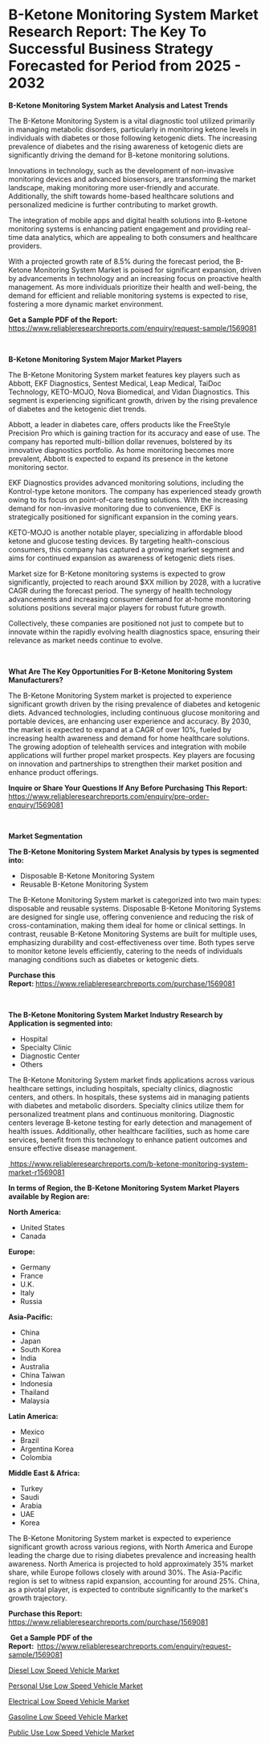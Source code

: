 <p><h1>B-Ketone Monitoring System Market Research Report: The Key To Successful Business Strategy Forecasted for Period from 2025 - 2032</h1></p><p><strong>B-Ketone Monitoring System Market Analysis and Latest Trends</strong></p>
<p><p>The B-Ketone Monitoring System is a vital diagnostic tool utilized primarily in managing metabolic disorders, particularly in monitoring ketone levels in individuals with diabetes or those following ketogenic diets. The increasing prevalence of diabetes and the rising awareness of ketogenic diets are significantly driving the demand for B-ketone monitoring solutions. </p><p>Innovations in technology, such as the development of non-invasive monitoring devices and advanced biosensors, are transforming the market landscape, making monitoring more user-friendly and accurate. Additionally, the shift towards home-based healthcare solutions and personalized medicine is further contributing to market growth.</p><p>The integration of mobile apps and digital health solutions into B-ketone monitoring systems is enhancing patient engagement and providing real-time data analytics, which are appealing to both consumers and healthcare providers. </p><p>With a projected growth rate of 8.5% during the forecast period, the B-Ketone Monitoring System Market is poised for significant expansion, driven by advancements in technology and an increasing focus on proactive health management. As more individuals prioritize their health and well-being, the demand for efficient and reliable monitoring systems is expected to rise, fostering a more dynamic market environment.</p></p>
<p><strong>Get a Sample PDF of the Report:&nbsp;</strong> <a href="https://www.reliableresearchreports.com/enquiry/request-sample/1569081?utm_campaign=34&utm_medium=2&utm_source=Github&utm_content=ia&utm_term=25032025&utm_id=b-ketone-monitoring-system">https://www.reliableresearchreports.com/enquiry/request-sample/1569081</a></p>
<p>&nbsp;</p>
<p><strong>B-Ketone Monitoring System Major Market Players</strong></p>
<p><p>The B-Ketone Monitoring System market features key players such as Abbott, EKF Diagnostics, Sentest Medical, Leap Medical, TaiDoc Technology, KETO-MOJO, Nova Biomedical, and Vidan Diagnostics. This segment is experiencing significant growth, driven by the rising prevalence of diabetes and the ketogenic diet trends.</p><p>Abbott, a leader in diabetes care, offers products like the FreeStyle Precision Pro which is gaining traction for its accuracy and ease of use. The company has reported multi-billion dollar revenues, bolstered by its innovative diagnostics portfolio. As home monitoring becomes more prevalent, Abbott is expected to expand its presence in the ketone monitoring sector.</p><p>EKF Diagnostics provides advanced monitoring solutions, including the Kontrol-type ketone monitors. The company has experienced steady growth owing to its focus on point-of-care testing solutions. With the increasing demand for non-invasive monitoring due to convenience, EKF is strategically positioned for significant expansion in the coming years.</p><p>KETO-MOJO is another notable player, specializing in affordable blood ketone and glucose testing devices. By targeting health-conscious consumers, this company has captured a growing market segment and aims for continued expansion as awareness of ketogenic diets rises.</p><p>Market size for B-Ketone monitoring systems is expected to grow significantly, projected to reach around $XX million by 2028, with a lucrative CAGR during the forecast period. The synergy of health technology advancements and increasing consumer demand for at-home monitoring solutions positions several major players for robust future growth. </p><p>Collectively, these companies are positioned not just to compete but to innovate within the rapidly evolving health diagnostics space, ensuring their relevance as market needs continue to evolve.</p></p>
<p>&nbsp;</p>
<p><strong>What Are The Key Opportunities For B-Ketone Monitoring System Manufacturers?</strong></p>
<p><p>The B-Ketone Monitoring System market is projected to experience significant growth driven by the rising prevalence of diabetes and ketogenic diets. Advanced technologies, including continuous glucose monitoring and portable devices, are enhancing user experience and accuracy. By 2030, the market is expected to expand at a CAGR of over 10%, fueled by increasing health awareness and demand for home healthcare solutions. The growing adoption of telehealth services and integration with mobile applications will further propel market prospects. Key players are focusing on innovation and partnerships to strengthen their market position and enhance product offerings.</p></p>
<p><strong>Inquire or Share Your Questions If Any Before Purchasing This Report:</strong> <a href="https://www.reliableresearchreports.com/enquiry/pre-order-enquiry/1569081?utm_campaign=34&utm_medium=2&utm_source=Github&utm_content=ia&utm_term=25032025&utm_id=b-ketone-monitoring-system">https://www.reliableresearchreports.com/enquiry/pre-order-enquiry/1569081</a></p>
<p>&nbsp;</p>
<p><strong>Market Segmentation</strong></p>
<p><strong>The B-Ketone Monitoring System Market Analysis by types is segmented into:</strong></p>
<p><ul><li>Disposable B-Ketone Monitoring System</li><li>Reusable B-Ketone Monitoring System</li></ul></p>
<p><p>The B-Ketone Monitoring System market is categorized into two main types: disposable and reusable systems. Disposable B-Ketone Monitoring Systems are designed for single use, offering convenience and reducing the risk of cross-contamination, making them ideal for home or clinical settings. In contrast, reusable B-Ketone Monitoring Systems are built for multiple uses, emphasizing durability and cost-effectiveness over time. Both types serve to monitor ketone levels efficiently, catering to the needs of individuals managing conditions such as diabetes or ketogenic diets.</p></p>
<p><strong>Purchase this Report:&nbsp;</strong><a href="https://www.reliableresearchreports.com/purchase/1569081?utm_campaign=34&utm_medium=2&utm_source=Github&utm_content=ia&utm_term=25032025&utm_id=b-ketone-monitoring-system">https://www.reliableresearchreports.com/purchase/1569081</a></p>
<p>&nbsp;</p>
<p><strong>The B-Ketone Monitoring System Market Industry Research by Application is segmented into:</strong></p>
<p><ul><li>Hospital</li><li>Specialty Clinic</li><li>Diagnostic Center</li><li>Others</li></ul></p>
<p><p>The B-Ketone Monitoring System market finds applications across various healthcare settings, including hospitals, specialty clinics, diagnostic centers, and others. In hospitals, these systems aid in managing patients with diabetes and metabolic disorders. Specialty clinics utilize them for personalized treatment plans and continuous monitoring. Diagnostic centers leverage B-ketone testing for early detection and management of health issues. Additionally, other healthcare facilities, such as home care services, benefit from this technology to enhance patient outcomes and ensure effective disease management.</p></p>
<p><a href="https://www.reliableresearchreports.com/b-ketone-monitoring-system-market-r1569081?utm_campaign=34&utm_medium=2&utm_source=Github&utm_content=ia&utm_term=25032025&utm_id=b-ketone-monitoring-system">&nbsp;https://www.reliableresearchreports.com/b-ketone-monitoring-system-market-r1569081</a></p>
<p><strong>In terms of Region, the B-Ketone Monitoring System Market Players available by Region are:</strong></p>
<p>
    <p> <strong> North America: </strong>
        <ul>
            <li>United States</li>
            <li>Canada</li>
        </ul>
        </p> 
    <p> <strong> Europe: </strong>
        <ul>
            <li>Germany</li>
            <li>France</li>
            <li>U.K.</li>
            <li>Italy</li>
            <li>Russia</li>
        </ul>
        </p> 
    <p> <strong> Asia-Pacific: </strong>
        <ul>
            <li>China</li>
            <li>Japan</li>
            <li>South Korea</li>
            <li>India</li>
            <li>Australia</li>
            <li>China Taiwan</li>
            <li>Indonesia</li>
            <li>Thailand</li>
            <li>Malaysia</li>
        </ul>
        </p> 
    <p> <strong> Latin America: </strong>
        <ul>
            <li>Mexico</li>
            <li>Brazil</li>
            <li>Argentina Korea</li>
            <li>Colombia</li>
        </ul>
        </p> 
    <p> <strong> Middle East & Africa: </strong>
        <ul>
            <li>Turkey</li>
            <li>Saudi</li>
            <li>Arabia</li>
            <li>UAE</li>
            <li>Korea</li>
        </ul>
    </p>
    </p>
<p><p>The B-Ketone Monitoring System market is expected to experience significant growth across various regions, with North America and Europe leading the charge due to rising diabetes prevalence and increasing health awareness. North America is projected to hold approximately 35% market share, while Europe follows closely with around 30%. The Asia-Pacific region is set to witness rapid expansion, accounting for around 25%. China, as a pivotal player, is expected to contribute significantly to the market's growth trajectory.</p></p>
<p><strong>Purchase this Report: </strong><a href="https://www.reliableresearchreports.com/purchase/1569081?utm_campaign=34&utm_medium=2&utm_source=Github&utm_content=ia&utm_term=25032025&utm_id=b-ketone-monitoring-system">https://www.reliableresearchreports.com/purchase/1569081</a></p>
<p>&nbsp;<strong>Get a Sample PDF of the Report:&nbsp;&nbsp;</strong><a href="https://www.reliableresearchreports.com/enquiry/request-sample/1569081?utm_campaign=34&utm_medium=2&utm_source=Github&utm_content=ia&utm_term=25032025&utm_id=b-ketone-monitoring-system">https://www.reliableresearchreports.com/enquiry/request-sample/1569081</a></p>
<p><strong></strong></p>
<p><p><a href="https://github.com/khifzaba/Market-Research-Report-List-1/blob/main/diesel-low-speed-vehicle-market.md?utm_campaign=34&utm_medium=2&utm_source=Github&utm_content=ia&utm_term=25032025&utm_id=b-ketone-monitoring-system">Diesel Low Speed Vehicle Market</a></p><p><a href="https://github.com/dekamrapinq1/Market-Research-Report-List-1/blob/main/personal-use-low-speed-vehicle-market.md?utm_campaign=34&utm_medium=2&utm_source=Github&utm_content=ia&utm_term=25032025&utm_id=b-ketone-monitoring-system">Personal Use Low Speed Vehicle Market</a></p><p><a href="https://github.com/welfmimon/Market-Research-Report-List-1/blob/main/electrical-low-speed-vehicle-market.md?utm_campaign=34&utm_medium=2&utm_source=Github&utm_content=ia&utm_term=25032025&utm_id=b-ketone-monitoring-system">Electrical Low Speed Vehicle Market</a></p><p><a href="https://github.com/dumanelina6v/Market-Research-Report-List-1/blob/main/gasoline-low-speed-vehicle-market.md?utm_campaign=34&utm_medium=2&utm_source=Github&utm_content=ia&utm_term=25032025&utm_id=b-ketone-monitoring-system">Gasoline Low Speed Vehicle Market</a></p><p><a href="https://github.com/spineamosa0e/Market-Research-Report-List-1/blob/main/public-use-low-speed-vehicle-market.md?utm_campaign=34&utm_medium=2&utm_source=Github&utm_content=ia&utm_term=25032025&utm_id=b-ketone-monitoring-system">Public Use Low Speed Vehicle Market</a></p></p>